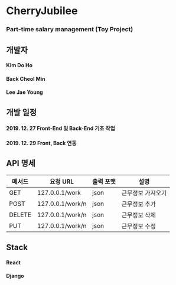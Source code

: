 # CherryJubilee

### Part-time salary management (Toy Project)


## 개발자
####  Kim Do Ho
####  Back Cheol Min
####  Lee Jae Young


## 개발 일정

#### 2019. 12. 27 Front-End 및 Back-End 기초 작업
#### 2019. 12. 29 Front, Back 연동 

## API 명세

|메서드|요청 URL|출력 포맷|설명|
|------|---|---|---|
|GET|127.0.0.1/work|json|근무정보 가져오기|
|POST|127.0.0.1/work/n|json|근무정보 추가|
|DELETE|127.0.0.1/work/n|json|근무정보 삭제|
|PUT|127.0.0.1/work/n|json|근무정보 수정|

## Stack
#### React
#### Django

